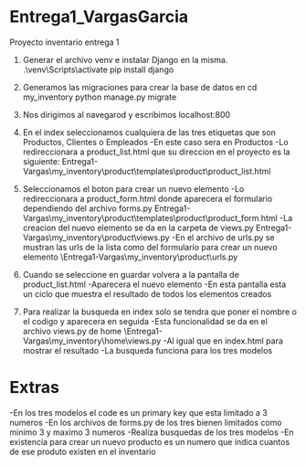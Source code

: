 # Entrega1_VargasGarcia
Proyecto inventario entrega 1

1. Generar el archivo venv e instalar Django en la misma.
.\venv\Scripts\activate
pip install django

2. Generamos las migraciones para crear la base de datos en cd my_inventory
python manage.py migrate

3. Nos dirigimos al navegarod y escribimos localhost:800

4. En el index seleccionamos cualquiera de las tres etiquetas que son Productos, Clientes o Empleados
-En este caso sera en Productos
-Lo redireccionara a product_list.html que su direccion en el proyecto es la siguiente:
Entrega1-Vargas\my_inventory\product\templates\product\product_list.html

5. Seleccionamos el boton para crear un nuevo elemento
-Lo redireccionara a product_form.html donde aparecera el formulario dependiendo del archivo forms.py
Entrega1-Vargas\my_inventory\product\templates\product\product_form.html
-La creacion del nuevo elemento se da en la carpeta de views.py
Entrega1-Vargas\my_inventory\product\views.py
-En el archivo de urls.py se mustran las urls de la lista como del formulario para crear un nuevo elemento
\Entrega1-Vargas\my_inventory\product\urls.py

6. Cuando se seleccione en guardar volvera a la pantalla de product_list.html
-Aparecera el nuevo elemento
-En esta pantalla esta un ciclo que muestra el resultado de todos los elementos creados

7. Para realizar la busqueda en index solo se tendra que poner el nombre o el codigo y aparecera en seguida
-Esta funcionalidad se da en el archivo views.py de home
\Entrega1-Vargas\my_inventory\home\views.py
-Al igual que en index.html para mostrar el resultado
-La busqueda funciona para los tres modelos

# Extras
-En los tres modelos el code es un primary key que esta limitado a 3 numeros
-En los archivos de forms.py de los tres bienen limitados como minimo 3 y maximo 3 numeros
-Realiza busquedas de los tres modelos
-En existencia para crear un nuevo producto es un numero que indica cuantos de ese produto existen en el inventario

